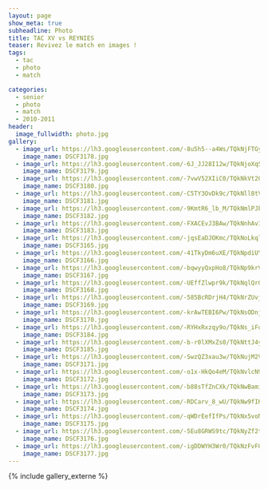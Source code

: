 ```yaml
---
layout: page
show_meta: true
subheadline: Photo
title: TAC XV vs REYNIES
teaser: Revivez le match en images !
tags:
  - tac
  - photo
  - match

categories:
  - senior
  - photo
  - match
  - 2010-2011
header:
  image_fullwidth: photo.jpg
gallery:
  - image_url: https://lh3.googleusercontent.com/-8u5h5--a4Ws/TQkNjFTGynI/AAAAAAAAA7I/PTCFupXZqbYY2RUXzPdSP0rAQT5MRjfcgCHM
    image_name: DSCF3178.jpg
  - image_url: https://lh3.googleusercontent.com/-6J_JJ28I12w/TQkNjoXq50I/AAAAAAAAA7I/ATyDzSPKF1IoRodE3sDdWswnojkrpUvmQCHM
    image_name: DSCF3179.jpg
  - image_url: https://lh3.googleusercontent.com/-7vwV52XIiC0/TQkNkVt2OHI/AAAAAAAAA7I/4tWAwbRIdtMVDR03EIew4LAZ3CjgExmlQCHM
    image_name: DSCF3180.jpg
  - image_url: https://lh3.googleusercontent.com/-C5TY3OvDk9c/TQkNll8tVxI/AAAAAAAAA7I/ncAS7v7w9g4zbf-GUbG1-p7BzFz4xLyCwCHM
    image_name: DSCF3181.jpg
  - image_url: https://lh3.googleusercontent.com/-9KmtR6_lb_M/TQkNmlPJbpI/AAAAAAAAA7I/FOF09YKEg5Y9lb-YI2CTpD4f9E94ADl7ACHM
    image_name: DSCF3182.jpg
  - image_url: https://lh3.googleusercontent.com/-FXACEvJ3BAw/TQkNnhAvIWI/AAAAAAAAA7I/XWF1S_sZa1oxGK_RCJaRLC82HIC_aY9gQCHM
    image_name: DSCF3183.jpg
  - image_url: https://lh3.googleusercontent.com/-jqsEaDJOKmc/TQkNoLkqlpI/AAAAAAAAA7I/rHdNdETrO6EHV8GxQsbJ3LJX21lfu7A5wCHM
    image_name: DSCF3165.jpg
  - image_url: https://lh3.googleusercontent.com/-41TkyDm6uXE/TQkNpdiUYxI/AAAAAAAAA7I/x1qOAnnik9YKoMSD2jbJ5-Su2_xzOB1uACHM
    image_name: DSCF3166.jpg
  - image_url: https://lh3.googleusercontent.com/-bqwyyQxpHo8/TQkNp9krVbI/AAAAAAAAA7I/XJA-JtdWpag1V1uLq4OekgT4OiYwvbjywCHM
    image_name: DSCF3167.jpg
  - image_url: https://lh3.googleusercontent.com/-UEffZlwpr9k/TQkNqlQrGlI/AAAAAAAAA7I/9tRjrsqNJ3ox2dd0UStX4tix-ICzg4CSgCHM
    image_name: DSCF3168.jpg
  - image_url: https://lh3.googleusercontent.com/-585BcRDrjH4/TQkNrZUvjRI/AAAAAAAAA7I/84lfczF_elg8Cy_7Mg2OqSMCXpjYJz_pACHM
    image_name: DSCF3169.jpg
  - image_url: https://lh3.googleusercontent.com/-krAwTEBI6Pw/TQkNsODnjGI/AAAAAAAAA7I/6qpZaOH3DjM8Uz7cHnk5sK9t2zpH8bZbQCHM
    image_name: DSCF3170.jpg
  - image_url: https://lh3.googleusercontent.com/-RYHxRxzqy9o/TQkNs_iFo2I/AAAAAAAAA7I/J6JCeQIkWaUj7aR7JqJrE0Pfu-KCTakFQCHM
    image_name: DSCF3184.jpg
  - image_url: https://lh3.googleusercontent.com/-b-r0lXMxZs0/TQkNttJ4yCI/AAAAAAAAA7I/lIWTwNm9LAkpPjuPtSpZLO_akMB-faN0ACHM
    image_name: DSCF3185.jpg
  - image_url: https://lh3.googleusercontent.com/-SwzQZ3xau3w/TQkNujM2VpI/AAAAAAAAA7I/GJ-EwWRPViodQKjvxeLof2Aj_K8-vl6vgCHM
    image_name: DSCF3171.jpg
  - image_url: https://lh3.googleusercontent.com/-o1x-HkQo4eM/TQkNvlcN9TI/AAAAAAAAA7I/7OSjl-l0-HgCpJgH6PZBdwGBgBzu_EL_gCHM
    image_name: DSCF3172.jpg
  - image_url: https://lh3.googleusercontent.com/-b88sTfZnCXk/TQkNwBamiAI/AAAAAAAAA7I/o76buivkzeQfwXoDffZm1IPuu6ZIE4UOgCHM
    image_name: DSCF3173.jpg
  - image_url: https://lh3.googleusercontent.com/-RDCarv_8_wU/TQkNw9fIK-I/AAAAAAAAA7I/Alqx5qPazxMbOii__Sde4NareqSeOZp_ACHM
    image_name: DSCF3174.jpg
  - image_url: https://lh3.googleusercontent.com/-qWDrEefIfPs/TQkNx5voNFI/AAAAAAAAA7I/dJNfTAZpj7IyPL7aTkkZXyJrcfnwpcF3ACHM
    image_name: DSCF3175.jpg
  - image_url: https://lh3.googleusercontent.com/-5Eu8GRWS9tc/TQkNyZf2tFI/AAAAAAAAA7I/Mnz4gzt6rYoh1sCDrp-MBNS8ptO9kCqAgCHM
    image_name: DSCF3176.jpg
  - image_url: https://lh3.googleusercontent.com/-igDDWYH3Wr0/TQkNzFvFGsI/AAAAAAAAA7I/sD_x6tRsWdER-UTYJKpVVs6qw2J8iYBBwCHM
    image_name: DSCF3177.jpg
---
```

{% include gallery_externe %}
